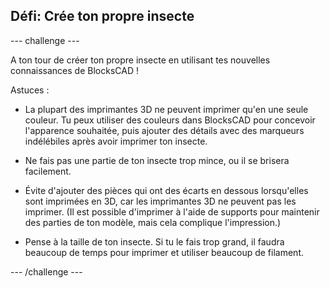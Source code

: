 ## Défi: Crée ton propre insecte

--- challenge ---

A ton tour de créer ton propre insecte en utilisant tes nouvelles connaissances de BlocksCAD !

Astuces :

+ La plupart des imprimantes 3D ne peuvent imprimer qu'en une seule couleur. Tu peux utiliser des couleurs dans BlocksCAD pour concevoir l'apparence souhaitée, puis ajouter des détails avec des marqueurs indélébiles après avoir imprimer ton insecte.

+ Ne fais pas une partie de ton insecte trop mince, ou il se brisera facilement.

+ Évite d'ajouter des pièces qui ont des écarts en dessous lorsqu'elles sont imprimées en 3D, car les imprimantes 3D ne peuvent pas les imprimer. (Il est possible d'imprimer à l'aide de supports pour maintenir des parties de ton modèle, mais cela complique l'impression.)

+ Pense à la taille de ton insecte. Si tu le fais trop grand, il faudra beaucoup de temps pour imprimer et utiliser beaucoup de filament.

--- /challenge ---



 




  
